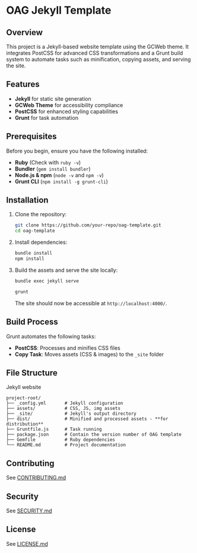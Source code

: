 # OAG Jekyll Template

## Overview

This project is a Jekyll-based website template using the GCWeb theme. It integrates PostCSS for advanced CSS transformations and a Grunt build system to automate tasks such as minification, copying assets, and serving the site.

## Features

- **Jekyll** for static site generation
- **GCWeb Theme** for accessibility compliance
- **PostCSS** for enhanced styling capabilities
- **Grunt** for task automation

## Prerequisites

Before you begin, ensure you have the following installed:

- **Ruby** (Check with `ruby -v`)
- **Bundler** (`gem install bundler`)
- **Node.js & npm** (`node -v` and `npm -v`)
- **Grunt CLI** (`npm install -g grunt-cli`)

## Installation

1. Clone the repository:
   ```sh
   git clone https://github.com/your-repo/oag-template.git
   cd oag-template
   ```
2. Install dependencies:
   ```sh
   bundle install
   npm install
   ```
3. Build the assets and serve the site locally:
   ```sh
   bundle exec jekyll serve
   ```

   ```sh
   grunt
   ```
   The site should now be accessible at `http://localhost:4000/`.

## Build Process

Grunt automates the following tasks:

- **PostCSS**: Processes and minifies CSS files
- **Copy Task**: Moves assets (CSS & images) to the `_site` folder

## File Structure
Jekyll website
```
project-root/
├── _config.yml       # Jekyll configuration
├── assets/           # CSS, JS, img assets       
├── _site/            # Jekyll's output directory
├── dist/             # Minified and processed assets - **for distribution**
├── Gruntfile.js      # Task running
├── package.json      # Contain the version number of OAG template
├── Gemfile           # Ruby dependencies
└── README.md         # Project documentation
```

## Contributing

See [CONTRIBUTING.md](CONTRIBUTING.md)


## Security

See [SECURITY.md](SECURITY.md)


## License

See [LICENSE.md](LICENSE.md)
